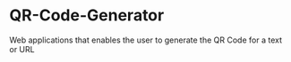 # QR-Code-Generator
Web applications that enables the user to generate the QR Code for a text or URL
